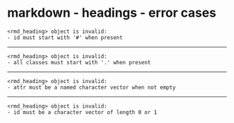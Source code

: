 # markdown - headings - error cases

    <rmd_heading> object is invalid:
    - id must start with '#' when present

---

    <rmd_heading> object is invalid:
    - all classes must start with '.' when present

---

    <rmd_heading> object is invalid:
    - attr must be a named character vector when not empty

---

    <rmd_heading> object is invalid:
    - id must be a character vector of length 0 or 1

